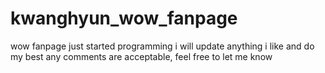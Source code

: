 # kwanghyun_wow_fanpage
wow fanpage just started programming
i will update anything i like and do my best
any comments are acceptable, feel free to let me know
